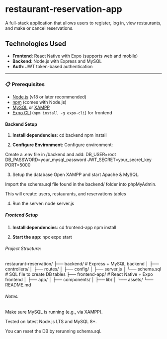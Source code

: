 # restaurant-reservation-app

A full-stack application that allows users to register, log in, view restaurants, and make or cancel reservations.

## Technologies Used

- **Frontend**: React Native with Expo (supports web and mobile)
- **Backend**: Node.js with Express and MySQL
- **Auth**: JWT token-based authentication

---

### 📋 Prerequisites

- [Node.js](https://nodejs.org/) (v18 or later recommended)
- [npm](https://www.npmjs.com/) (comes with Node.js)
- [MySQL](https://www.mysql.com/) or [XAMPP](https://www.apachefriends.org/)
- [Expo CLI](https://docs.expo.dev/get-started/installation/) (`npm install -g expo-cli`) for frontend


####  Backend Setup

1. **Install dependencies**:
cd backend
npm install

2. **Configure Environment**:
Configure environment:

Create a .env file in /backend and add:
DB_USER=root
DB_PASSWORD=your_mysql_password
JWT_SECRET=your_secret_key
PORT=5000

3. Setup the database
Open XAMPP and start Apache & MySQL.

Import the schema.sql file found in the backend/ folder into phpMyAdmin.

This will create: users, restaurants, and reservations tables


4. Run the server:
node server.js

##### Frontend Setup
1. **Install dependencies**:
cd frontend-app
npm install

2. **Start the app**:
npx expo start

###### Project Structure:
restaurant-reservation/
├── backend/           # Express + MySQL backend
│   ├── controllers/
│   ├── routes/
│   ├── config/
│   ├── server.js
│   └── schema.sql      # SQL file to create DB tables
├── frontend-app/      # React Native + Expo frontend
│   ├── app/
│   ├── components/
│   ├── lib/
│   └── assets/
└── README.md

###### Notes:
Make sure MySQL is running (e.g., via XAMPP).

Tested on latest Node.js LTS and MySQL 8+.

You can reset the DB by rerunning schema.sql.